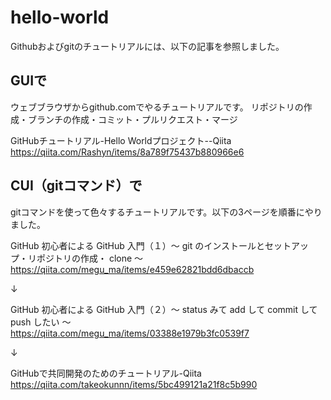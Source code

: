 # hello-world

Githubおよびgitのチュートリアルには、以下の記事を参照しました。


## GUIで

ウェブブラウザからgithub.comでやるチュートリアルです。
リポジトリの作成・ブランチの作成・コミット・プルリクエスト・マージ

GitHubチュートリアル-Hello Worldプロジェクト--Qiita  
<https://qiita.com/Rashyn/items/8a789f75437b880966e6>


## CUI（gitコマンド）で

gitコマンドを使って色々するチュートリアルです。以下の3ページを順番にやりました。

GitHub 初心者による GitHub 入門（１）〜 git のインストールとセットアップ・リポジトリの作成・ clone 〜  
<https://qiita.com/megu_ma/items/e459e62821bdd6dbaccb>

↓

GitHub 初心者による GitHub 入門（２）〜 status みて add して commit して push したい 〜  
<https://qiita.com/megu_ma/items/03388e1979b3fc0539f7>

↓

GitHubで共同開発のためのチュートリアル-Qiita  
<https://qiita.com/takeokunnn/items/5bc499121a21f8c5b990>

